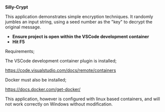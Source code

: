 <b>Silly-Crypt</b>

This application demonstrates simple encryption techniques.  It randomly jumbles an input string, using a seed number as the "key" to decrypt the original message.

<ul>
<li><b>Ensure project is open within the VSCode development container</b></li>
<li><b>Hit F5</b></li>
</ul>

Requirements;

The VSCode development container plugin is installed;

https://code.visualstudio.com/docs/remote/containers

Docker must also be installed;

https://docs.docker.com/get-docker/

This application, however is configured with linux based containers, and will not work correctly on Windows without modification.
